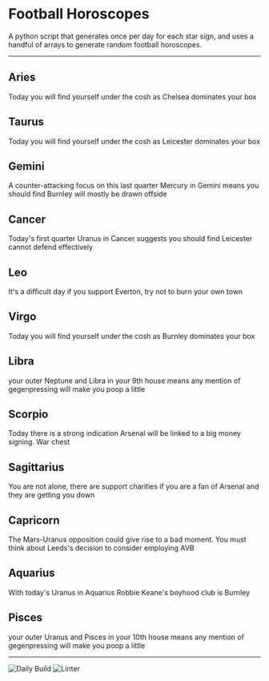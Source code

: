 # Football Horoscopes

A python script that generates once per day for each star sign, and uses a handful of arrays to generate random football horoscopes.

---

<!-- horoscopes_item starts -->
<h2>Aries</h2><p>Today you will find yourself under the cosh as Chelsea dominates your box</p><h2>Taurus</h2><p>Today you will find yourself under the cosh as Leicester dominates your box</p><h2>Gemini</h2><p>A counter-attacking focus on this last quarter Mercury in Gemini means you should find Burnley will mostly be drawn offside</p><h2>Cancer</h2><p>Today's first quarter Uranus in Cancer suggests you should find Leicester cannot defend effectively</p><h2>Leo</h2><p>It's a difficult day if you support Everton, try not to burn your own town</p><h2>Virgo</h2><p>Today you will find yourself under the cosh as Burnley dominates your box</p><h2>Libra</h2><p>your outer Neptune and Libra in your 9th house means any mention of gegenpressing will make you poop a little</p><h2>Scorpio</h2><p>Today there is a strong indication Arsenal will be linked to a big money signing. War chest</p><h2>Sagittarius</h2><p>You are not alone, there are support charities if you are a fan of Arsenal and they are getting you down</p><h2>Capricorn</h2><p>The Mars-Uranus opposition could give rise to a bad moment. You must think about Leeds's decision to consider employing AVB</p><h2>Aquarius</h2><p>With today's Uranus in Aquarius Robbie Keane's boyhood club is Burnley</p><h2>Pisces</h2><p>your outer Uranus and Pisces in your 10th house means any mention of gegenpressing will make you poop a little</p>
<!-- horoscopes_item ends -->

---

![Daily Build](https://github.com/MatBenfield/horofootball.thechels.uk/workflows/Daily%20Build/badge.svg) ![Linter](https://github.com/MatBenfield/horofootball.thechels.uk/workflows/Linter/badge.svg)
